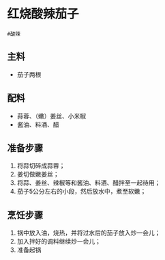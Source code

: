 # 红烧酸辣茄子

```
#酸辣
```

## 主料

- 茄子两根

## 配料

- 蒜蓉、（嫩）姜丝、小米椒
- 酱油、料酒、醋

## 准备步骤

1. 将蒜切碎成蒜蓉；
2. 姜切做嫩姜丝；
3. 将蒜、姜丝、辣椒等和酱油、料酒、醋拌至一起待用；
4. 茄子5公分左右的小段，然后放水中，煮至软嫩；

## 烹饪步骤

1. 锅中放入油，烧热，并将过水后的茄子放入炒一会儿；
2. 加入拌好的调料继续炒一会儿；
3. 准备起锅

